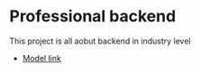 # Professional backend 

This project is all aobut backend in industry level
- [Model link](https://app.eraser.io/workspace/YtPqZ1VogxGy1jzIDkzj)
